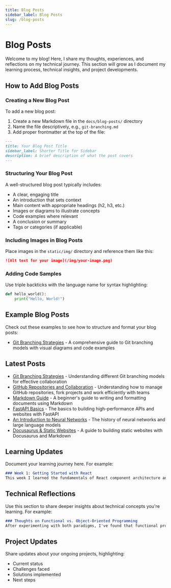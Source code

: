 ```yaml
---
title: Blog Posts
sidebar_label: Blog Posts
slug: /blog-posts
---
```


# Blog Posts

Welcome to my blog! Here, I share my thoughts, experiences, and reflections on my technical journey. This section will grow as I document my learning process, technical insights, and project developments.

## How to Add Blog Posts

### Creating a New Blog Post

To add a new blog post:

1. Create a new Markdown file in the `docs/blog-posts/` directory
2. Name the file descriptively, e.g., `git-branching.md`
3. Add proper frontmatter at the top of the file:

```markdown
---
title: Your Blog Post Title
sidebar_label: Shorter Title for Sidebar
description: A brief description of what the post covers
---
```

### Structuring Your Blog Post

A well-structured blog post typically includes:

- A clear, engaging title
- An introduction that sets context
- Main content with appropriate headings (h2, h3, etc.)
- Images or diagrams to illustrate concepts
- Code examples where relevant
- A conclusion or summary
- Tags or categories (if applicable)

### Including Images in Blog Posts

Place images in the `static/img/` directory and reference them like this:

```markdown
![Alt text for your image](/img/your-image.png)
```

### Adding Code Samples

Use triple backticks with the language name for syntax highlighting:

```python
def hello_world():
    print("Hello, World!")
```

## Example Blog Posts

Check out these examples to see how to structure and format your blog posts:

- [Git Branching Strategies](./git-branching) - A comprehensive guide to Git branching models with visual diagrams and code examples

## Latest Posts

<!-- TODO: MENTEE - Add links to your blog posts here -->
- [Git Branching Strategies](./git-branching) - Understanding different Git branching models for effective collaboration
- [GitHub Repositories and Collaboration](./github) - Understanding how to manage GitHub repositories, fork projects and work efficiently with teams
- [Markdown Guide](./markdown) -  A beginner's guide to writing and formatting documents using Markdown
- [FastAPI Basics](./fastapi) - The basics to building high-performance APIs and websites with FastAPI
- [An Introduction to Neural Networks](./neural-networks) - The history of neural networks and large language models
- [Docusaurus & Static Websites](./docusaurus) - A guide to building static websites with Docusaurus and Markdown

## Learning Updates

Document your learning journey here. For example:

```markdown
### Week 1: Getting Started with React
This week I learned the fundamentals of React component architecture and state management...
```
<!-- TODO: MENTEE - Document your learning progress here -->

## Technical Reflections

Use this section to share deeper insights about technical concepts you're learning. For example:

```markdown
### Thoughts on Functional vs. Object-Oriented Programming
After experimenting with both paradigms, I've found that functional programming offers...
```

<!-- TODO: MENTEE - Share your thoughts on technical concepts here -->

## Project Updates

Share updates about your ongoing projects, highlighting:
- Current status
- Challenges faced
- Solutions implemented
- Next steps

